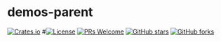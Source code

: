 # demos-parent
[![Crates.io](https://img.shields.io/crates/l/rustc-serialize.svg)](github.com/Devonmusa/demos-parent.git)
#[![License](https://img.shields.io/badge/license-Apache-blue.svg)](http://opensource.org/licenses/Apache)
[![PRs Welcome](https://img.shields.io/badge/PRs-welcome-brightgreen.svg)](https://github.com/Devonmusa/demos-parent/pulls)
[![GitHub stars](https://img.shields.io/github/stars/Devonmusa/demos-parent.svg?style=social&label=Stars)](https://github.com/Devonmusa/demos-parent)
[![GitHub forks](https://img.shields.io/github/forks/Devonmusa/demos-parent.svg?style=social&label=Fork)](https://github.com/Devonmusa/demos-parent)

